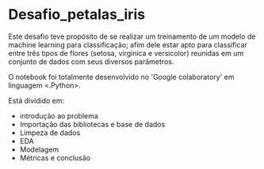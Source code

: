 # Desafio_petalas_iris

Este desafio teve propósito de se realizar um treinamento de um modelo de machine learning para classificação; afim dele estar apto para classificar entre três tipos de flores (setosa, virginica e versicolor) reunidas em um conjunto de dados com seus diversos parâmetros.

O notebook foi totalmente desenvolvido no 'Google colaboratory' em linguagem <.Python>.

Está dividido em:

* introdução ao problema
* Importação das bibliotecas e base de dados
* Limpeza de dados
* EDA
* Modelagem
* Métricas e conclusão
